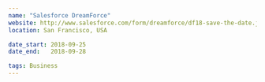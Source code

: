 ```yaml
---
name: "Salesforce DreamForce"
website: http://www.salesforce.com/form/dreamforce/df18-save-the-date.jsp
location: San Francisco, USA

date_start: 2018-09-25
date_end:   2018-09-28

tags: Business
---
```


